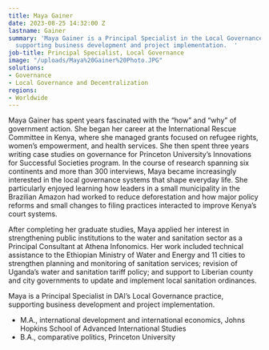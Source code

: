 ```yaml
---
title: Maya Gainer
date: 2023-08-25 14:32:00 Z
lastname: Gainer
summary: 'Maya Gainer is a Principal Specialist in the Local Governance practice,
  supporting business development and project implementation.  '
job-title: Principal Specialist, Local Governance
image: "/uploads/Maya%20Gainer%20Photo.JPG"
solutions:
- Governance
- Local Governance and Decentralization
regions:
- Worldwide
---
```


Maya Gainer has spent years fascinated with the “how” and “why” of government action. She began her career at the International Rescue Committee in Kenya, where she managed grants focused on refugee rights, women’s empowerment, and health services. She then spent three years writing case studies on governance for Princeton University’s Innovations for Successful Societies program. In the course of research spanning six continents and more than 300 interviews, Maya became increasingly interested in the local governance systems that shape everyday life. She particularly enjoyed learning how leaders in a small municipality in the Brazilian Amazon had worked to reduce deforestation and how major policy reforms and small changes to filing practices interacted to improve Kenya’s court systems. 

After completing her graduate studies, Maya applied her interest in strengthening public institutions to the water and sanitation sector as a Principal Consultant at Athena Infonomics. Her work included technical assistance to the Ethiopian Ministry of Water and Energy and 11 cities to strengthen planning and monitoring of sanitation services; revision of Uganda’s water and sanitation tariff policy; and support to Liberian county and city governments to update and implement local sanitation ordinances.  

Maya is a Principal Specialist in DAI’s Local Governance practice, supporting business development and project implementation.  
 
* M.A., international development and international economics, Johns Hopkins School of Advanced International Studies
* B.A., comparative politics, Princeton University